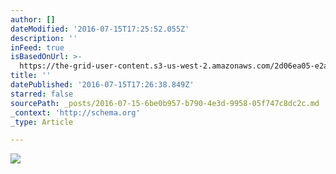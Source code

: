 ```yaml
---
author: []
dateModified: '2016-07-15T17:25:52.055Z'
description: ''
inFeed: true
isBasedOnUrl: >-
  https://the-grid-user-content.s3-us-west-2.amazonaws.com/2d06ea05-e2a0-42f6-94d4-24c23b73b4bc.jpg
title: ''
datePublished: '2016-07-15T17:26:38.849Z'
starred: false
sourcePath: _posts/2016-07-15-6be0b957-b790-4e3d-9958-05f747c8dc2c.md
_context: 'http://schema.org'
_type: Article

---
```

![](https://the-grid-user-content.s3-us-west-2.amazonaws.com/2d06ea05-e2a0-42f6-94d4-24c23b73b4bc.jpg)